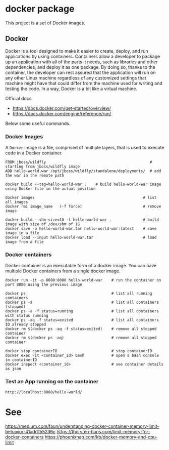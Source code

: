 docker package
============

This project is a set of Docker images.


 
## Docker 
Docker is a tool designed to make it easier to create, deploy, and run applications by using containers. 
Containers allow a developer to package up an application with all of the parts it needs, 
such as libraries and other dependencies, and deploy it as one package. 
By doing so, thanks to the container, the developer can rest assured that the application will 
run on any other Linux machine regardless of any customized settings that machine might have that 
could differ from the machine used for writing and testing the code. In a way, Docker is a bit like a virtual machine.


Official docs: 
- https://docs.docker.com/get-started/overview/
- https://docs.docker.com/engine/reference/run/

Below some useful commands.

### Docker Images

A `Docker` image is a file, comprised of multiple layers, that is used to execute code in a Docker container.

```
FROM jboss/wildfly                                              # starting from jboss/wildfly image
ADD hello-world.war /opt/jboss/wildfly/standalone/deployments/  # add the war in the remote path
```

```
docker build --tag=hello-world-war .    # build hello-world-war image using Docker file in the actual position
```

```
docker images                                                # list all images
docker rmi image_name   (-f force)                           # remove image

docker build --shm-size=1G -t hello-world-war .              # build image with size of /dev/shm of 1G
docker save -o hello-world-war.tar hello-world-war:latest    # save image in a file
docker load --input hello-world-war.tar                      # load image from a file
```

### Docker containers
Docker container is an executable form of a docker image. 
You can have multiple Docker containers from a single docker image.

```
docker run -it -p 8080:8080 hello-world-war    # run the container on port 8080 using the previous image
```

```
docker ps                                      # list all running containers
docker ps -a                                   # list all containers (stopped)
docker ps -a -f status=running                 # list all containers with status running
docker ps -aq -f status=exited                 # list all containers ID already stopped
docker rm $(docker ps -aq -f status=exited)    # remove all stopped container
docker rm $(docker ps -aq)                     # remove all stopped container

docker stop containerID                        # stop containerID
docker exec -it <container_id> bash            # open a bash console in containerID
docker inspect <container_id>                  # see container details as json 
```


### Test an App running on the container
```
http://localhost:8080/hello-world/
```






# See

https://medium.com/faun/understanding-docker-container-memory-limit-behavior-41add155236c
https://thorsten-hans.com/limit-memory-for-docker-containers
https://phoenixnap.com/kb/docker-memory-and-cpu-limit




